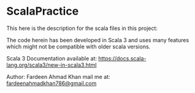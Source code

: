 # ScalaPractice

This here is the description for the scala files in this project:

The code herein has been developed in Scala 3 and uses many features
which might not be compatible with older scala versions.

Scala 3 Documentation available at: https://docs.scala-lang.org/scala3/new-in-scala3.html

Author: Fardeen Ahmad Khan
mail me at: fardeenahmadkhan786@gmail.com